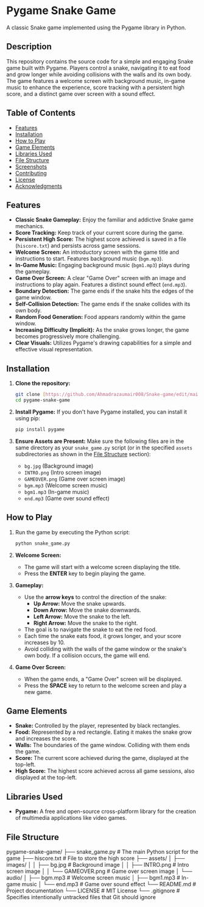 # Pygame Snake Game

A classic Snake game implemented using the Pygame library in Python.

## Description

This repository contains the source code for a simple and engaging Snake game built with Pygame. Players control a snake, navigating it to eat food and grow longer while avoiding collisions with the walls and its own body. The game features a welcome screen with background music, in-game music to enhance the experience, score tracking with a persistent high score, and a distinct game over screen with a sound effect.

## Table of Contents

* [Features](#features)
* [Installation](#installation)
* [How to Play](#how-to-play)
* [Game Elements](#game-elements)
* [Libraries Used](#libraries-used)
* [File Structure](#file-structure)
* [Screenshots](#screenshots)
* [Contributing](#contributing)
* [License](#license)
* [Acknowledgments](#acknowledgments)

## Features

* **Classic Snake Gameplay:** Enjoy the familiar and addictive Snake game mechanics.
* **Score Tracking:** Keep track of your current score during the game.
* **Persistent High Score:** The highest score achieved is saved in a file (`hiscore.txt`) and persists across game sessions.
* **Welcome Screen:** An introductory screen with the game title and instructions to start. Features background music (`bgm.mp3`).
* **In-Game Music:** Engaging background music (`bgm1.mp3`) plays during the gameplay.
* **Game Over Screen:** A clear "Game Over" screen with an image and instructions to play again. Features a distinct sound effect (`end.mp3`).
* **Boundary Detection:** The game ends if the snake hits the edges of the game window.
* **Self-Collision Detection:** The game ends if the snake collides with its own body.
* **Random Food Generation:** Food appears randomly within the game window.
* **Increasing Difficulty (Implicit):** As the snake grows longer, the game becomes progressively more challenging.
* **Clear Visuals:** Utilizes Pygame's drawing capabilities for a simple and effective visual representation.

## Installation

1.  **Clone the repository:**
    ```bash
    git clone [https://github.com/Ahmadrazaumair008/Snake-game/edit/main/README.md]
    cd pygame-snake-game
    ```

2.  **Install Pygame:**
    If you don't have Pygame installed, you can install it using pip:
    ```bash
    pip install pygame
    ```

3.  **Ensure Assets are Present:**
    Make sure the following files are in the same directory as your `snake_game.py` script (or in the specified `assets` subdirectories as shown in the [File Structure](#file-structure) section):
    * `bg.jpg` (Background image)
    * `INTRO.png` (Intro screen image)
    * `GAMEOVER.png` (Game over screen image)
    * `bgm.mp3` (Welcome screen music)
    * `bgm1.mp3` (In-game music)
    * `end.mp3` (Game over sound effect)

## How to Play

1.  Run the game by executing the Python script:
    ```bash
    python snake_game.py
    ```

2.  **Welcome Screen:**
    * The game will start with a welcome screen displaying the title.
    * Press the **ENTER** key to begin playing the game.

3.  **Gameplay:**
    * Use the **arrow keys** to control the direction of the snake:
        * **Up Arrow:** Move the snake upwards.
        * **Down Arrow:** Move the snake downwards.
        * **Left Arrow:** Move the snake to the left.
        * **Right Arrow:** Move the snake to the right.
    * The goal is to navigate the snake to eat the red food.
    * Each time the snake eats food, it grows longer, and your score increases by 10.
    * Avoid colliding with the walls of the game window or the snake's own body. If a collision occurs, the game will end.

4.  **Game Over Screen:**
    * When the game ends, a "Game Over" screen will be displayed.
    * Press the **SPACE** key to return to the welcome screen and play a new game.

## Game Elements

* **Snake:** Controlled by the player, represented by black rectangles.
* **Food:** Represented by a red rectangle. Eating it makes the snake grow and increases the score.
* **Walls:** The boundaries of the game window. Colliding with them ends the game.
* **Score:** The current score achieved during the game, displayed at the top-left.
* **High Score:** The highest score achieved across all game sessions, also displayed at the top-left.

## Libraries Used

* **Pygame:** A free and open-source cross-platform library for the creation of multimedia applications like video games.

## File Structure

pygame-snake-game/
├── snake_game.py         # The main Python script for the game
├── hiscore.txt           # File to store the high score
├── assets/
│   ├── images/
│   │   ├── bg.jpg        # Background image
│   │   ├── INTRO.png     # Intro screen image
│   │   └── GAMEOVER.png  # Game over screen image
│   └── audio/
│       ├── bgm.mp3       # Welcome screen music
│       ├── bgm1.mp3      # In-game music
│       └── end.mp3       # Game over sound effect
└── README.md             # Project documentation
└── LICENSE               # MIT License
└── .gitignore            # Specifies intentionally untracked files that Git should ignore
